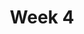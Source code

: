 ---
    title: Week 4
    weekNumber: 4
    days:
      - date: 2021-1-24
        events:
          "**LEC 9**{: .label .label-lecture } Functions and Apply":
            "[Note 12](https://notes.dsc10.com/02-data_sets/apply.html)"
                
          "**DIS 3**{: .label .label-disc } Plotting and Functions":
      - date: 2021-1-25
        events:
          
          "**Lab 3**{: .label .label-lab } **Data Visualization and Python Functions (due 1/25)**":
      - date: 2021-1-26
        events:
          "**LEC 10**{: .label .label-lecture } Grouping with Subgroups, Merge":
            "[Note 11.4](https://notes.dsc10.com/02-data_sets/groupby.html#subgroups), [13](https://notes.dsc10.com/02-data_sets/merging.html)"
                
      - date: 2021-1-28
        events:
          "**LEC 11**{: .label .label-lecture } Booleans and Conditionals, Iteration":
            "[CIT 9.1-9.2](https://inferentialthinking.com/chapters/09/Randomness.html)"
                
          "**HW 3**{: .label .label-hw } **Data Visualization and Python Functions (due 1/29)**":
---
